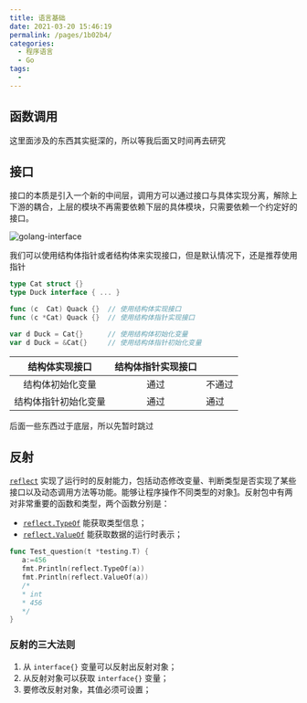```yaml
---
title: 语言基础
date: 2021-03-20 15:46:19
permalink: /pages/1b02b4/
categories:
  - 程序语言
  - Go
tags:
  - 
---
```


## 函数调用

这里面涉及的东西其实挺深的，所以等我后面又时间再去研究

## 接口

接口的本质是引入一个新的中间层，调用方可以通过接口与具体实现分离，解除上下游的耦合，上层的模块不再需要依赖下层的具体模块，只需要依赖一个约定好的接口。

![golang-interface](https://img.xiaoyou66.com/2021/03/26/1e5f5bbdd096b.png)

我们可以使用结构体指针或者结构体来实现接口，但是默认情况下，还是推荐使用指针

```go
type Cat struct {}
type Duck interface { ... }

func (c  Cat) Quack {}  // 使用结构体实现接口
func (c *Cat) Quack {}  // 使用结构体指针实现接口

var d Duck = Cat{}      // 使用结构体初始化变量
var d Duck = &Cat{}     // 使用结构体指针初始化变量
```

|    结构体实现接口    | 结构体指针实现接口 |        |
| :------------------: | :----------------: | ------ |
|   结构体初始化变量   |        通过        | 不通过 |
| 结构体指针初始化变量 |        通过        | 通过   |

后面一些东西过于底层，所以先暂时跳过

## 反射

[`reflect`](https://golang.org/pkg/reflect/) 实现了运行时的反射能力，包括动态修改变量、判断类型是否实现了某些接口以及动态调用方法等功能。能够让程序操作不同类型的对象[1](https://draveness.me/golang/docs/part2-foundation/ch04-basic/golang-reflect/#fn:1)。反射包中有两对非常重要的函数和类型，两个函数分别是：

- [`reflect.TypeOf`](https://draveness.me/golang/tree/reflect.TypeOf) 能获取类型信息；
- [`reflect.ValueOf`](https://draveness.me/golang/tree/reflect.ValueOf) 能获取数据的运行时表示；

```go
func Test_question(t *testing.T) {
   a:=456
   fmt.Println(reflect.TypeOf(a))
   fmt.Println(reflect.ValueOf(a))
   /*
   * int
   * 456
   */
}
```

### 反射的三大法则

1. 从 `interface{}` 变量可以反射出反射对象；
2. 从反射对象可以获取 `interface{}` 变量；
3. 要修改反射对象，其值必须可设置；

